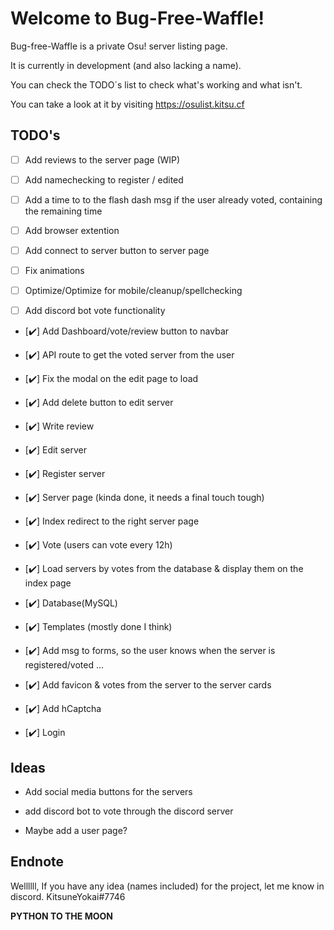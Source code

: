 # Welcome to Bug-Free-Waffle!

Bug-free-Waffle is a private Osu! server listing page.

It is currently in development (and also lacking a name).

You can check the TODO´s list to check what's working and what isn't.

You can take a look at it by visiting https://osulist.kitsu.cf

## TODO's

- [ ] Add reviews to the server page (WIP)

- [ ] Add namechecking to register / edited

- [ ] Add a time to to the flash dash msg if the user already voted, containing the remaining time

- [ ] Add browser extention

- [ ] Add connect to server button to server page

- [ ] Fix animations

- [ ] Optimize/Optimize for mobile/cleanup/spellchecking

- [ ] Add discord bot vote functionality

- [✔️] Add Dashboard/vote/review button to navbar

- [✔️] API route to get the voted server from the user

- [✔️] Fix the modal on the edit page to load

- [✔️] Add delete button to edit server

- [✔️] Write review

- [✔️] Edit server

- [✔️] Register server

- [✔️] Server page (kinda done, it needs a final touch tough)

- [✔️] Index redirect to the right server page

- [✔️] Vote (users can vote every 12h)

- [✔️] Load servers by votes from the database & display them on the index page

- [✔️] Database(MySQL)

- [✔️] Templates (mostly done I think)

- [✔️] Add msg to forms, so the user knows when the server is registered/voted ...

- [✔️] Add favicon & votes from the server to the server cards

- [✔️] Add hCaptcha

- [✔️] Login

## Ideas

- Add social media buttons for the servers

- add discord bot to vote through the discord server

- Maybe add a user page?

## Endnote

Wellllll,
If you have any idea (names included) for the project, let me know in discord. KitsuneYokai#7746

**PYTHON TO THE MOON**
